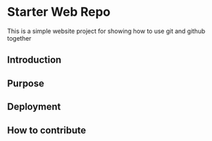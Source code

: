 # Starter Web Repo
This is a simple website project for showing how to use git and github together



## Introduction


## Purpose


## Deployment



## How to contribute